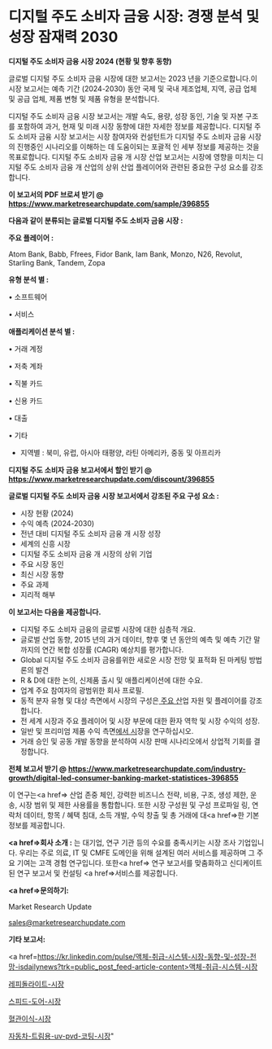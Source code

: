 # 디지털 주도 소비자 금융 시장: 경쟁 분석 및 성장 잠재력 2030

<strong>디지털 주도 소비자 금융 시장 2024 (현황 및 향후 동향)</strong>

글로벌 디지털 주도 소비자 금융 시장에 대한 보고서는 2023 년을 기준으로합니다.이 시장 보고서는 예측 기간 (2024-2030) 동안 국제 및 국내 제조업체, 지역, 공급 업체 및 공급 업체, 제품 변형 및 제품 유형을 분석합니다.

디지털 주도 소비자 금융 시장 보고서는 개발 속도, 용량, 성장 동인, 기술 및 자본 구조를 포함하여 과거, 현재 및 미래 시장 동향에 대한 자세한 정보를 제공합니다. 디지털 주도 소비자 금융 시장 보고서는 시장 참여자와 컨설턴트가 디지털 주도 소비자 금융 시장의 진행중인 시나리오를 이해하는 데 도움이되는 포괄적 인 세부 정보를 제공하는 것을 목표로합니다. 디지털 주도 소비자 금융 개 시장 산업 보고서는 시장에 영향을 미치는 디지털 주도 소비자 금융 개 산업의 상위 산업 플레이어와 관련된 중요한 구성 요소를 강조합니다.



<strong>이 보고서의 PDF 브로셔 받기 @ <a href=https://www.marketresearchupdate.com/sample/396855>https://www.marketresearchupdate.com/sample/396855</a></strong>



<strong>다음과 같이 분류되는 글로벌 디지털 주도 소비자 금융 시장 :</strong>



<strong>주요 플레이어 :</strong>

Atom Bank, Babb, Ffrees, Fidor Bank, Iam Bank, Monzo, N26, Revolut, Starling Bank, Tandem, Zopa



<strong>유형 분석 별 :</strong>

• 소프트웨어

• 서비스



<strong>애플리케이션 분석 별 :</strong>

• 거래 계정

• 저축 계좌

• 직불 카드

• 신용 카드

• 대출

• 기타

<ul>
  <li>지역별 : 북미, 유럽, 아시아 태평양, 라틴 아메리카, 중동 및 아프리카</li>
</ul>


<strong>디지털 주도 소비자 금융 보고서에서 할인 받기 @ <a href=https://www.marketresearchupdate.com/discount/396855>https://www.marketresearchupdate.com/discount/396855</a></strong>



<strong>글로벌 디지털 주도 소비자 금융 시장 보고서에서 강조된 주요 구성 요소 :</strong>
<ul>
  <li>시장 현황 (2024)</li>
  <li>수익 예측 (2024-2030)</li>
  <li>전년 대비 디지털 주도 소비자 금융 개 시장 성장</li>
  <li>세계의 신흥 시장</li>
  <li>디지털 주도 소비자 금융 개 시장의 상위 기업</li>
  <li>주요 시장 동인</li>
  <li>최신 시장 동향</li>
  <li>주요 과제</li>
  <li>지리적 해부</li>
</ul>


<strong>이 보고서는 다음을 제공합니다.</strong>
<ul>
  <li>디지털 주도 소비자 금융의 글로벌 시장에 대한 심층적 개요.</li>
  <li>글로벌 산업 동향, 2015 년의 과거 데이터, 향후 몇 년 동안의 예측 및 예측 기간 말까지의 연간 복합 성장률 (CAGR) 예상치를 평가합니다.</li>
  <li>Global 디지털 주도 소비자 금융를위한 새로운 시장 전망 및 표적화 된 마케팅 방법론의 발견</li>
  <li>R &amp; D에 대한 논의, 신제품 출시 및 애플리케이션에 대한 수요.</li>
  <li>업계 주요 참여자의 광범위한 회사 프로필.</li>
  <li>동적 분자 유형 및 대상 측면에서 시장의 구성은<a href=> 주요 산</a>업 자원 및 플레이어를 강조합니다.</li>
  <li>전 세계 시장과 주요 플레이어 및 시장 부문에 대한 환자 역학 및 시장 수익의 성장.</li>
  <li>일반 및 프리미엄 제품 수익 측면<a href=>에서 시</a>장을 연구하십시오.</li>
  <li>거래 승인 및 공동 개발 동향을 분석하여 시장 판매 시나리오에서 상업적 기회를 결정합니다.</li>
</ul>



<strong>전체 보고서 받기 @ <a href=https://www.marketresearchupdate.com/industry-growth/digital-led-consumer-banking-market-statistices-396855>https://www.marketresearchupdate.com/industry-growth/digital-led-consumer-banking-market-statistices-396855</a></strong>

이 연구는<a href=> 산업 존중</a> 체인, 강력한 비즈니스 전략, 비용, 구조, 생성 제한, 운송, 시장 범위 및 제한 사용률을 통합합니다. 또한 시장 구성원 및 구성 프로파일 링, 연락처 데이터, 항목 / 혜택 침대, 소득 개발, 수익 창출 및 총 거래에 대<a href=>한 기본 </a>정보를 제공합니다.



<strong><a href=>회사 소</a>개 :</strong>
는 대기업, 연구 기관 등의 수요를 충족시키는 시장 조사 기업입니다. 우리는 주로 의료, IT 및 CMFE 도메인을 위해 설계된 여러 서비스를 제공하며 그 주요 기여는 고객 경험 연구입니다. 또한<a href=> 연구 보</a>고서를 맞춤화하고 신디케이트 된 연구 보고서 및 컨설팅 <a href=>서비스</a>를 제공합니다.



<strong><a href=>문의하기:</a></strong>

Market Research Update

sales@marketresearchupdate.com



<strong>기타 보고서:</strong>

<a href=https://kr.linkedin.com/pulse/액체-취급-시스템-시장-동향-및-성장-전망-isdailynews?trk=public_post_feed-article-content>액체-취급-시스템-시장</a>

<a href=https://www.linkedin.com/pulse/레피돌라이트-시장-현재-및-미래-성장-2029-trend-tracking-tips-360-analysis/>레피돌라이트-시장</a>

<a href=https://www.linkedin.com/pulse/스피드-도어-시장-규모-및-성장-2023-trend-tracking-tips-360-analysis-r7yjf/>스피드-도어-시장</a>

<a href=https://www.linkedin.com/pulse/혈관이식-시장-동향-및-성장-전망-data-dive-diaries-24-analysis-mktyf/>혈관이식-시장</a>

<a href=https://www.linkedin.com/pulse/자동차-트림용-uv-pvd-코팅-시장-경쟁-분석-및-성장-잠재력-ntnec/>자동차-트림용-uv-pvd-코팅-시장</a>"
